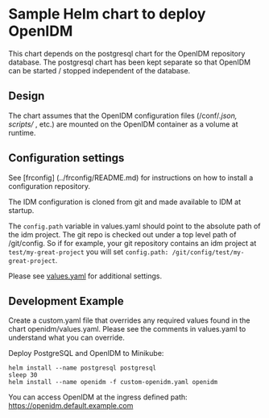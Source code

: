 # Sample Helm chart to deploy OpenIDM

This chart depends on the postgresql chart for the OpenIDM repository database. The
postgresql chart has been kept separate so that OpenIDM can be started / stopped
independent of the database.

## Design

The chart assumes that the OpenIDM configuration files (/conf/*.json, scripts/* , etc.) are 
mounted on the OpenIDM container as a volume at runtime.


## Configuration settings

See [frconfig] (../frconfig/README.md) for instructions on how to install a configuration repository.

The IDM configuration is cloned from git and made available to IDM at startup.

The `config.path` variable in values.yaml
should point to the absolute path of the idm project.  The git repo is checked out under a top level path
of /git/config.  So if for example, your git repository contains an idm project at `test/my-great-project` you will
set `config.path: /git/config/test/my-great-project`.  

Please see [values.yaml](values.yaml) for additional settings.

## Development Example

Create a custom.yaml file that overrides any required values found in the chart openidm/values.yaml. Please 
see the comments in values.yaml to understand what you can override.

Deploy PostgreSQL and OpenIDM to Minikube:

```shell
helm install --name postgresql postgresql
sleep 30 
helm install --name openidm -f custom-openidm.yaml openidm 

```

You can access OpenIDM at the ingress defined path: https://openidm.default.example.com
